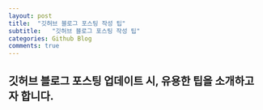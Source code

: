 ```yaml
---
layout: post
title:  "깃허브 블로그 포스팅 작성 팁"
subtitle:   "깃허브 블로그 포스팅 작성 팁"
categories: Github Blog
comments: true
---
```


## 깃허브 블로그 포스팅 업데이트 시, 유용한 팁을 소개하고자 합니다.


